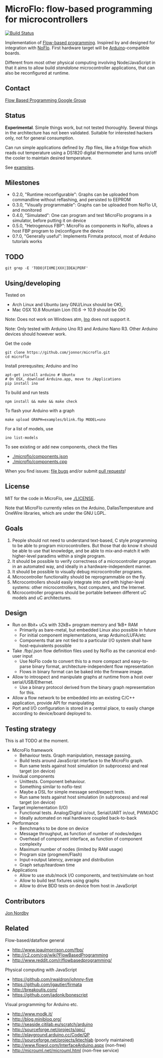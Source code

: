 MicroFlo: flow-based programming for microcontrollers
========================================================
[![Build Status](https://travis-ci.org/jonnor/microflo.png?branch=master)](https://travis-ci.org/jonnor/microflo)

Implementation of [Flow-based programming](http://en.wikipedia.org/wiki/Flow-based_programming).
Inspired by and designed for integration with [NoFlo](http://noflojs.org/).
First hardware target will be [Arduino](http://arduino.cc)-compatible boards.

Different from most other physical computing involving Node/JavaScript in that it
aims to allow build _standalone_ microcontroller applications, that can also be reconfigured at runtime.

Contact
----------
[Flow Based Programming Google Group](https://groups.google.com/forum/#!forum/flow-based-programming)

Status
-------
**Experimental**. Simple things work, but not tested thoroughly. Several things in the architecture has not been validated.
Suitable for interested hackers only, not for general consumption.

Can run simple applications defined by .fbp files,
like a fridge flow which reads out temperature using a DS1820 digital thermometer
and turns on/off the cooler to maintain desired temperature.

See [examples](./examples).

Milestones
-----------
* 0.2.0, "Runtime reconfigurable": Graphs can be uploaded from commandline without reflashing, and persisted to EEPROM
* 0.3.0, "Visually programmable": Graphs can be uploaded from NoFlo UI, and monitored
* 0.4.0, "Simulated": One can program and test MicroFlo programs in a simulator, before putting it on device
* 0.5.0, "Hetrogenous FBP": MicroFlo as components in NoFlo, allows a host FBP program to (re)configure the device
* 0.?.0, "Generally useful": Implements Firmata protocol, most of Arduino tutorials works

TODO
-----
    git grep -E 'TODO|FIXME|XXX|IDEA|PERF'


Using/developing
-----------------
Tested on
* Arch Linux and Ubuntu (any GNU/Linux should be OK),
* Mac OSX 10.8 Mountain Lion (10.6 -> 10.9 should be OK)

Note: Does not work on Windows atm, [Ino](http://inotool.org/#limitations) does not support it.

Note: Only tested with Arduino Uno R3 and Arduino Nano R3. Other Arduino devices should however work.

Get the code

    git clone https://github.com/jonnor/microflo.git
    cd microflo

Install prerequsites; Arduino and Ino

    apt-get install arduino # Ubuntu
    # On OSX, download Arduino.app, move to /Applications
    pip install ino

To build and run tests

    npm install && make && make check

To flash your Arduino with a graph

    make upload GRAPH=examples/blink.fbp MODEL=uno

For a list of models, use

    ino list-models

To see existing or add new components, check the files

* [./microflo/components.json](./microflo/components.json)
* [./microflo/components.cpp](./microflo/components.cpp)

When you find issues: [file bugs](https://github.com/jonnor/microflo/issues)
and/or submit [pull requests](https://github.com/jonnor/microflo/pulls)!

License
-------
MIT for the code in MicroFlo, see [./LICENSE](./LICENSE).

Note that MicroFlo currently relies on the Arduino, DallasTemperature and OneWire libraries,
which are under the GNU LGPL.

Goals
----------
1. People should not need to understand text-based, C style programming to be able to program microcontrollers.
But those that do know it should be able to use that knowledge, and be able to mix-and-match it
with higher-level paradims within a single program.
2. It should be possible to verify correctness of a microcontroller program in an automated way,
and ideally in a hardware-independent manner.
3. It should be possible to visually debug microcontroller programs.
4. Microcontroller functionality should be reprogrammable on the fly.
5. Microcontrollers should easily integrate into and with higher-level systems:
other microcontrollers, host computers, and the Internet.
6. Microcontroller programs should be portable between different uC models and uC architectures.

Design
------
* Run on 8bit+ uCs with 32kB+ program memory and 1kB+ RAM
    * Primarily as bare-metal, but embedded Linux also possible in future
    * For initial component implementations, wrap Arduino/LUFA/etc
    * Components that are not tied to a particular I/O system shall have host-equivalents possible
* Take .fbp/.json flow definition files used by NoFlo as the canonical end-user input
    * Use NoFlo code to convert this to a more compact and easy-to-parse binary format, architecture-independent flow representation
    * Flows in binary format can be baked into the firmware image.
* Allow to introspect and manipulate graphs at runtime from a host over serial/USB/Ethernet.
    * Use a binary protocol derived from the binary graph representation for this.
* Allow a flow network to be embedded into an existing C/C++ application, provide API for manipulating
* Port and I/O configuration is stored in a central place, to easily change according to device/board deployed to.

Testing strategy
----------------
This is all TODO at the moment.

* MicroFlo framework
    * Behaviour tests. Graph manipulation, message passing.
    * Build tests around JavaScript interface to the MicroFlo graph.
    * Run same tests against host simulation (in subprocess) and real target (on device)
* Invidual components
    * Unittests. Component behaviour.
    * Something similar to noflo-test
    * Maybe a DSL for simple message send/expect tests.
    * Run same tests against host simulation (in subprocess) and real target (on device)
* Target implementation (I/O)
    * Functional tests. Analog/Digital in/out, Serial/UART in/out, PWM/ADC
    * Ideally automated on real hardware coupled back-to-back
* Performance
    * Benchmarks to be done on device
    * Message throughput, as function of number of nodes/edges
    * Overhead of component interface, as function of component complexity
    * Maximum number of nodes (limited by RAM usage)
    * Program size (progmem/Flash)
    * Input->output latency, average and distribution
    * Graph setup/teardown time
* Applications
    * Allow to use stub/mock I/O components, and test/simulate on host
    * Allow to build test fixtures using graphs
    * Allow to drive BDD tests on device from host in JavaScript

Contributors
-------------
[Jon Nordby](http://www.jonnor.com)


Related
---------

Flow-based/dataflow general
* http://www.jpaulmorrison.com/fbp/
* http://c2.com/cgi/wiki?FlowBasedProgramming
* http://www.reddit.com/r/flowbasedprogramming/

Physical computing with JavaScript

* https://github.com/rwaldron/johnny-five
* https://github.com/jgautier/firmata
* http://breakoutjs.com/
* https://github.com/jadonk/bonescript

Visual programming for Arduino etc.

* http://www.modk.it/
* http://blog.minibloq.org/
* http://seaside.citilab.eu/scratch/arduino
* http://sourceforge.net/projects/qpc/
* http://playground.arduino.cc/Code/QP
* http://sourceforge.net/projects/ktechlab (poorly maintained)
* http://www.flowol.com/InterfaceArduino.aspx (non-free)
* http://microuml.net/microuml.html (non-free service)

